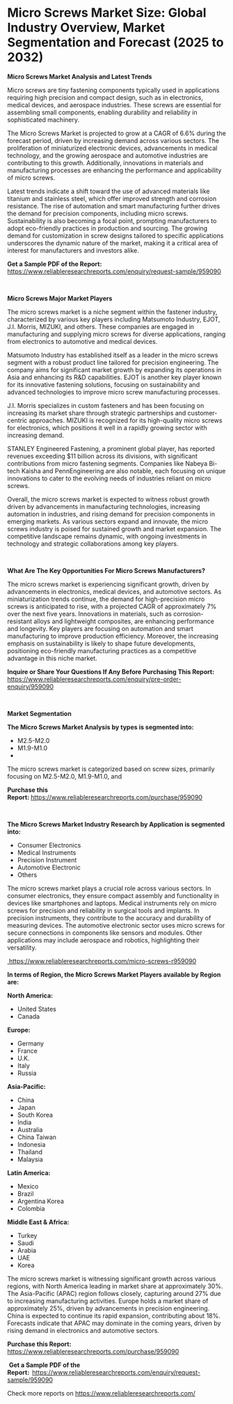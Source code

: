 <p><h1>Micro Screws Market Size: Global Industry Overview, Market Segmentation and Forecast (2025 to 2032)</h1></p><p><strong>Micro Screws Market Analysis and Latest Trends</strong></p>
<p><p>Micro screws are tiny fastening components typically used in applications requiring high precision and compact design, such as in electronics, medical devices, and aerospace industries. These screws are essential for assembling small components, enabling durability and reliability in sophisticated machinery.</p><p>The Micro Screws Market is projected to grow at a CAGR of 6.6% during the forecast period, driven by increasing demand across various sectors. The proliferation of miniaturized electronic devices, advancements in medical technology, and the growing aerospace and automotive industries are contributing to this growth. Additionally, innovations in materials and manufacturing processes are enhancing the performance and applicability of micro screws.</p><p>Latest trends indicate a shift toward the use of advanced materials like titanium and stainless steel, which offer improved strength and corrosion resistance. The rise of automation and smart manufacturing further drives the demand for precision components, including micro screws. Sustainability is also becoming a focal point, prompting manufacturers to adopt eco-friendly practices in production and sourcing. The growing demand for customization in screw designs tailored to specific applications underscores the dynamic nature of the market, making it a critical area of interest for manufacturers and investors alike.</p></p>
<p><strong>Get a Sample PDF of the Report:&nbsp;</strong> <a href="https://www.reliableresearchreports.com/enquiry/request-sample/959090?utm_campaign=2626&utm_medium=2&utm_source=Github&utm_content=ia&utm_term=21022025&utm_id=micro-screws">https://www.reliableresearchreports.com/enquiry/request-sample/959090</a></p>
<p>&nbsp;</p>
<p><strong>Micro Screws Major Market Players</strong></p>
<p><p>The micro screws market is a niche segment within the fastener industry, characterized by various key players including Matsumoto Industry, EJOT, J.I. Morris, MIZUKI, and others. These companies are engaged in manufacturing and supplying micro screws for diverse applications, ranging from electronics to automotive and medical devices.</p><p>Matsumoto Industry has established itself as a leader in the micro screws segment with a robust product line tailored for precision engineering. The company aims for significant market growth by expanding its operations in Asia and enhancing its R&D capabilities. EJOT is another key player known for its innovative fastening solutions, focusing on sustainability and advanced technologies to improve micro screw manufacturing processes. </p><p>J.I. Morris specializes in custom fasteners and has been focusing on increasing its market share through strategic partnerships and customer-centric approaches. MIZUKI is recognized for its high-quality micro screws for electronics, which positions it well in a rapidly growing sector with increasing demand. </p><p>STANLEY Engineered Fastening, a prominent global player, has reported revenues exceeding $11 billion across its divisions, with significant contributions from micro fastening segments. Companies like Nabeya Bi-tech Kaisha and PennEngineering are also notable, each focusing on unique innovations to cater to the evolving needs of industries reliant on micro screws.</p><p>Overall, the micro screws market is expected to witness robust growth driven by advancements in manufacturing technologies, increasing automation in industries, and rising demand for precision components in emerging markets. As various sectors expand and innovate, the micro screws industry is poised for sustained growth and market expansion. The competitive landscape remains dynamic, with ongoing investments in technology and strategic collaborations among key players.</p></p>
<p>&nbsp;</p>
<p><strong>What Are The Key Opportunities For Micro Screws Manufacturers?</strong></p>
<p><p>The micro screws market is experiencing significant growth, driven by advancements in electronics, medical devices, and automotive sectors. As miniaturization trends continue, the demand for high-precision micro screws is anticipated to rise, with a projected CAGR of approximately 7% over the next five years. Innovations in materials, such as corrosion-resistant alloys and lightweight composites, are enhancing performance and longevity. Key players are focusing on automation and smart manufacturing to improve production efficiency. Moreover, the increasing emphasis on sustainability is likely to shape future developments, positioning eco-friendly manufacturing practices as a competitive advantage in this niche market.</p></p>
<p><strong>Inquire or Share Your Questions If Any Before Purchasing This Report:</strong> <a href="https://www.reliableresearchreports.com/enquiry/pre-order-enquiry/959090?utm_campaign=2626&utm_medium=2&utm_source=Github&utm_content=ia&utm_term=21022025&utm_id=micro-screws">https://www.reliableresearchreports.com/enquiry/pre-order-enquiry/959090</a></p>
<p>&nbsp;</p>
<p><strong>Market Segmentation</strong></p>
<p><strong>The Micro Screws Market Analysis by types is segmented into:</strong></p>
<p><ul><li>M2.5-M2.0</li><li>M1.9-M1.0</li><li><M1.0</li></ul></p>
<p><p>The micro screws market is categorized based on screw sizes, primarily focusing on M2.5-M2.0, M1.9-M1.0, and <M1.0 segments. M2.5-M2.0 screws are commonly used in electronics and machinery for medium-strength applications. The M1.9-M1.0 range caters to precision equipment, ideal for tightly spaced components. The <M1.0 segment targets ultra-small applications, often found in advanced technology sectors like telecommunications and medical devices. As technology advances, the demand for these specialized screws continues to grow, driving innovation and production.</p></p>
<p><strong>Purchase this Report:&nbsp;</strong><a href="https://www.reliableresearchreports.com/purchase/959090?utm_campaign=2626&utm_medium=2&utm_source=Github&utm_content=ia&utm_term=21022025&utm_id=micro-screws">https://www.reliableresearchreports.com/purchase/959090</a></p>
<p>&nbsp;</p>
<p><strong>The Micro Screws Market Industry Research by Application is segmented into:</strong></p>
<p><ul><li>Consumer Electronics</li><li>Medical Instruments</li><li>Precision Instrument</li><li>Automotive Electronic</li><li>Others</li></ul></p>
<p><p>The micro screws market plays a crucial role across various sectors. In consumer electronics, they ensure compact assembly and functionality in devices like smartphones and laptops. Medical instruments rely on micro screws for precision and reliability in surgical tools and implants. In precision instruments, they contribute to the accuracy and durability of measuring devices. The automotive electronic sector uses micro screws for secure connections in components like sensors and modules. Other applications may include aerospace and robotics, highlighting their versatility.</p></p>
<p><a href="https://www.reliableresearchreports.com/micro-screws-r959090?utm_campaign=2626&utm_medium=2&utm_source=Github&utm_content=ia&utm_term=21022025&utm_id=micro-screws">&nbsp;https://www.reliableresearchreports.com/micro-screws-r959090</a></p>
<p><strong>In terms of Region, the Micro Screws Market Players available by Region are:</strong></p>
<p>
    <p> <strong> North America: </strong>
        <ul>
            <li>United States</li>
            <li>Canada</li>
        </ul>
        </p> 
    <p> <strong> Europe: </strong>
        <ul>
            <li>Germany</li>
            <li>France</li>
            <li>U.K.</li>
            <li>Italy</li>
            <li>Russia</li>
        </ul>
        </p> 
    <p> <strong> Asia-Pacific: </strong>
        <ul>
            <li>China</li>
            <li>Japan</li>
            <li>South Korea</li>
            <li>India</li>
            <li>Australia</li>
            <li>China Taiwan</li>
            <li>Indonesia</li>
            <li>Thailand</li>
            <li>Malaysia</li>
        </ul>
        </p> 
    <p> <strong> Latin America: </strong>
        <ul>
            <li>Mexico</li>
            <li>Brazil</li>
            <li>Argentina Korea</li>
            <li>Colombia</li>
        </ul>
        </p> 
    <p> <strong> Middle East & Africa: </strong>
        <ul>
            <li>Turkey</li>
            <li>Saudi</li>
            <li>Arabia</li>
            <li>UAE</li>
            <li>Korea</li>
        </ul>
    </p>
    </p>
<p><p>The micro screws market is witnessing significant growth across various regions, with North America leading in market share at approximately 30%. The Asia-Pacific (APAC) region follows closely, capturing around 27% due to increasing manufacturing activities. Europe holds a market share of approximately 25%, driven by advancements in precision engineering. China is expected to continue its rapid expansion, contributing about 18%. Forecasts indicate that APAC may dominate in the coming years, driven by rising demand in electronics and automotive sectors.</p></p>
<p><strong>Purchase this Report: </strong><a href="https://www.reliableresearchreports.com/purchase/959090?utm_campaign=2626&utm_medium=2&utm_source=Github&utm_content=ia&utm_term=21022025&utm_id=micro-screws">https://www.reliableresearchreports.com/purchase/959090</a></p>
<p>&nbsp;<strong>Get a Sample PDF of the Report:&nbsp;&nbsp;</strong><a href="https://www.reliableresearchreports.com/enquiry/request-sample/959090?utm_campaign=2626&utm_medium=2&utm_source=Github&utm_content=ia&utm_term=21022025&utm_id=micro-screws">https://www.reliableresearchreports.com/enquiry/request-sample/959090</a></p>
<p><strong></strong></p>
<p>Check more reports on <a href="https://www.reliableresearchreports.com/?utm_campaign=2626&utm_medium=2&utm_source=Github&utm_content=ia&utm_term=21022025&utm_id=micro-screws">https://www.reliableresearchreports.com/</a></p>
